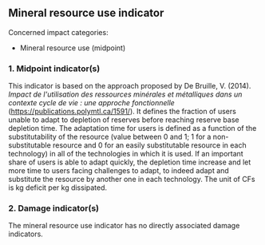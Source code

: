 ## Mineral resource use indicator

Concerned impact categories:
- Mineral resource use (midpoint)

### 1. Midpoint indicator(s)
This indicator is based on the approach proposed by De Bruille, V. (2014). _Impact de l'utilisation des ressources 
minérales et métalliques dans un contexte cycle de vie : une approche fonctionnelle_ (https://publications.polymtl.ca/1591/).
It defines the fraction of users unable to adapt to depletion of reserves before reaching reserve base depletion time. 
The adaptation time for users is defined as a function of the substitutability of the resource (value between 0 and 1; 
1 for a non-substitutable resource and 0 for an easily substitutable resource in each technology) in all of the 
technologies in which it is used. If an important share of users is able to adapt quickly, the depletion time increase 
and let more time to users facing challenges to adapt, to indeed adapt and substitute the resource by another one in 
each technology.  The unit of CFs is kg deficit per kg dissipated.

### 2. Damage indicator(s)
The mineral resource use indicator has no directly associated damage indicators.
